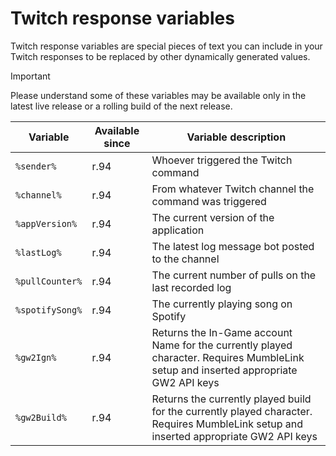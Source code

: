 # Twitch response variables
Twitch response variables are special pieces of text you can include in your Twitch responses to be replaced by other dynamically generated values.

> [!IMPORTANT]
> Please understand some of these variables may be available only in the latest live release or a rolling build of the next release.

| Variable | Available since | Variable description |
| --- | --- | --- |
| `%sender%` | r.94 | Whoever triggered the Twitch command |
| `%channel%` | r.94 | From whatever Twitch channel the command was triggered |
| `%appVersion%` | r.94 | The current version of the application |
| `%lastLog%` | r.94 | The latest log message bot posted to the channel |
| `%pullCounter%` | r.94 | The current number of pulls on the last recorded log |
| `%spotifySong%` | r.94 | The currently playing song on Spotify |
| `%gw2Ign%` | r.94 | Returns the In-Game account Name for the currently played character. Requires MumbleLink setup and inserted appropriate GW2 API keys |
| `%gw2Build%` | r.94 | Returns the currently played build for the currently played character. Requires MumbleLink setup and inserted appropriate GW2 API keys |
